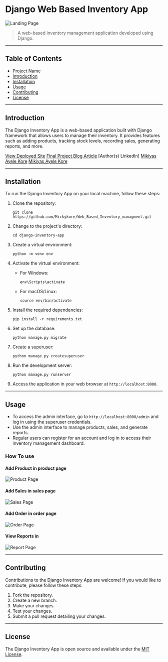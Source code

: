 # Django Web Based Inventory App

![Landing Page](https://imgur.com/Lg8BNQZ.png)



> A web-based inventory management application developed using Django.

---

## Table of Contents

- [Project Name](#django-inventory-app)
- [Introduction](#introduction)
- [Installation](#installation)
- [Usage](#usage)
- [Contributing](#contributing)
- [License](#license)

---

## Introduction

The Django Inventory App is a web-based application built with Django framework that allows users to manage their inventory. It provides features such as adding products, tracking stock levels, recording sales, generating reports, and more.

[View Deployed Site](http://mikiyas.pythonanywhere.com)
[Final Project Blog Article](https://www.example.com)
[Author(s) LinkedIn]
[Mikiyas Ayele Kore](https://www.linkedin.com/in/mikiyas-ayele)
[Mikiyas Ayele Kore](https://linkedin.com/in/dagim-wallelgne-218860231)

---

## Installation

To run the Django Inventory App on your local machine, follow these steps:

1. Clone the repository:

   ```shell
   git clone https://github.com/Mickykore/Web_Based_Inventory_managment.git
   ```

2. Change to the project's directory:

   ```shell
   cd django-inventory-app
   ```

3. Create a virtual environment:

   ```shell
   python -m venv env
   ```

4. Activate the virtual environment:

   - For Windows:

     ```shell
     env\Scripts\activate
     ```

   - For macOS/Linux:

     ```shell
     source env/bin/activate
     ```

5. Install the required dependencies:

   ```shell
   pip install -r requirements.txt
   ```

6. Set up the database:

   ```shell
   python manage.py migrate
   ```

7. Create a superuser:

   ```shell
   python manage.py createsuperuser
   ```

8. Run the development server:

   ```shell
   python manage.py runserver
   ```

9. Access the application in your web browser at `http://localhost:8000`.

---

## Usage

- To access the admin interface, go to `http://localhost:8000/admin` and log in using the superuser credentials.
- Use the admin interface to manage products, sales, and generate reports.
- Regular users can register for an account and log in to access their inventory management dashboard.

### How To use

#### Add Product in product page
![Product Page](https://i.imgur.com/4wxwMz2.png)

#### Add Sales in sales page
![Sales Page](https://i.imgur.com/nzuB0zQ.png)

#### Add Order in order page
![Order Page](https://i.imgur.com/NqXgS3i.png)

#### View Reports in 
![Report Page](https://i.imgur.com/BwqV12c.png)

---

## Contributing

Contributions to the Django Inventory App are welcome! If you would like to contribute, please follow these steps:

1. Fork the repository.
2. Create a new branch.
3. Make your changes.
4. Test your changes.
5. Submit a pull request detailing your changes.

---


## License

The Django Inventory App is open source and available under the [MIT License](LICENSE).